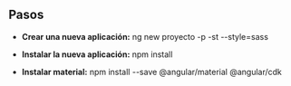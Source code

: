 ## Pasos

+ **Crear una nueva aplicación:** ng new proyecto -p -st --style=sass
+ **Instalar la nueva aplicación:** npm install

+ **Instalar material:** npm install --save @angular/material @angular/cdk
